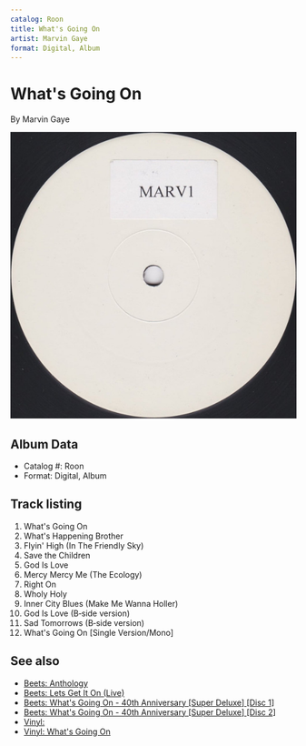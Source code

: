 ```yaml
---
catalog: Roon
title: What's Going On
artist: Marvin Gaye
format: Digital, Album
---
```


# What's Going On

By Marvin Gaye

![](../../assets/albumcovers/Marvin_Gaye-Whats_Going_On.png)

## Album Data

- Catalog #: Roon
- Format: Digital, Album


## Track listing


1. What's Going On
2. What's Happening Brother
3. Flyin' High (In The Friendly Sky)
4. Save the Children
5. God Is Love
6. Mercy Mercy Me (The Ecology)
7. Right On
8. Wholy Holy
9. Inner City Blues (Make Me Wanna Holler)
10. God Is Love (B‐side version)
11. Sad Tomorrows (B‐side version)
12. What's Going On [Single Version/Mono]


## See also

- [Beets: Anthology](../../Beets/Marvin_Gaye/Anthology.md)
- [Beets: Lets Get It On (Live)](../../Beets/Marvin_Gaye/Lets_Get_It_On_Live.md)
- [Beets: What's Going On - 40th Anniversary [Super Deluxe] [Disc 1]](../../Beets/Marvin_Gaye/Whats_Going_On_-_40th_Anniversary_[Super_Deluxe]_[Disc_1].md)
- [Beets: What's Going On - 40th Anniversary [Super Deluxe] [Disc 2]](../../Beets/Marvin_Gaye/Whats_Going_On_-_40th_Anniversary_[Super_Deluxe]_[Disc_2].md)
- [Vinyl: ](../../Vinyl/Marvin_Gaye/Marvin_Gaye.md)
- [Vinyl: What's Going On](../../Vinyl/Marvin_Gaye/Whats_Going_On.md)
